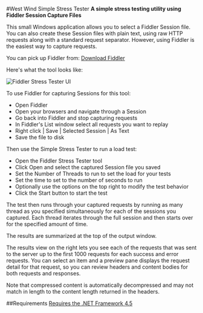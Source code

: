 #West Wind Simple Stress Tester
**A simple stress testing utility using Fiddler Session Capture Files**

This small Windows application allows you to select a Fiddler Session file.
You can also create these Session files with plain text, using raw HTTP
requests along with a standard request separator. However, using Fiddler 
is the easiest way to capture requests.

You can pick up Fiddler from:
[Download Fiddler](http://www.telerik.com/download/fiddler) 

Here's what the tool looks like:

![Fiddler Stress Tester UI](https://bytebucket.org/rstrahl/west-wind-simple-stress-tester/raw/93d2006bfff9b5dd8f8aff65a77c78c89f5995d9/SimpleStressTester.png?token=6fc228988ed4d15e5d892f62f33983dab42d0191)

To use Fiddler for capturing Sessions for this tool:

* Open Fiddler
* Open your browsers and navigate through a Session
* Go back into Fiddler and stop capturing requests
* In Fiddler's List window select all requests you want to replay
* Right click | Save | Selected Session | As Text
* Save the file to disk

Then use the Simple Stress Tester to run a load test:

* Open the Fiddler Stress Tester tool
* Click Open and select the captured Session file you saved
* Set the Number of Threads to run to set the load for your tests
* Set the time to set to the number of seconds to run
* Optionally use the options on the top right to modify the test behavior
* Click the Start button to start the test

The test then runs through your captured requests by running as many 
thread as you specified simultaneously for each of the sessions you captured.
Each thread iterates through the full session and then starts over for the
specified amount of time.

The results are summarized at the top of the output window. 

The results view on the right lets you see each of the requests that was
sent to the server up to the first 1000 requests for each success and 
error requests. You can select an item and a preview pane displays the
request detail for that request, so you can review headers and content bodies
for both requests and responses. 

Note that compressed content is automatically decompressed and may not match
in length to the content length returned in the headers.


##Requirements
[Requires the .NET Framework 4.5](http://www.microsoft.com/en-us/download/details.aspx?id=40779)

